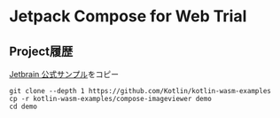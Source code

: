 
Jetpack Compose for Web Trial
===



Project履歴
---
[Jetbrain 公式サンプル]()をコピー

```
git clone --depth 1 https://github.com/Kotlin/kotlin-wasm-examples
cp -r kotlin-wasm-examples/compose-imageviewer demo
cd demo
```

